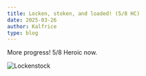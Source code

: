```yaml
---
title: Locken, stoken, and loaded! (5/8 HC)
date: 2025-03-26
author: Kalfrice
type: blog
---
```


More progress! 5/8 Heroic now.

![Lockenstock](/posts/2025-03-26-locken-stocken-and-loaded/lockenstock.jpg)

<!--more-->

